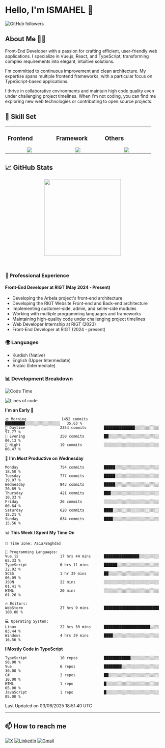 # Hello, I'm ISMAHEL 👋 
![GitHub followers](https://img.shields.io/github/followers/ismahelZero) 

## About Me 👨‍💻
Front-End Developer with a passion for crafting efficient, user-friendly web applications. I specialize in Vue.js, React, and TypeScript, transforming complex requirements into elegant, intuitive solutions.

I'm committed to continuous improvement and clean architecture. My expertise spans multiple frontend frameworks, with a particular focus on TypeScript-based applications.

I thrive in collaborative environments and maintain high code quality even under challenging project timelines. When I'm not coding, you can find me exploring new web technologies or contributing to open source projects.

## 💼 Skill Set

<table><tr><td valign="top" width="25%">

### Frontend  
<a href="https://github.com/ismahelZero">
<div align="center">  
       <img src="https://skillicons.dev/icons?i=html,css,bootstrap,tailwind,js,ts&perline=4" /> 
</div>
</a>
 </td><td valign="top" width="25%">
        
### Framework
<a href="https://github.com/ismahelZero">
<div align="center">
       <img src="https://skillicons.dev/icons?i=vuejs,nuxtjs,react&perline=4" /> 
</div>
</a>

</td><td valign="top" width="25%">
  
### Others
<a href="https://github.com/ismahelZero">
<div align="center">
       <img src="https://skillicons.dev/icons?i=git,github,npm,figma,vscode,webstorm,discord,vscodeqt&perline=4" /> 
</div>
</a>
</td>
</tr></table>


## 📈 GitHub Stats
<!-- Activity Graph -->
<p align="center">
  <a href="https://github.com/ismahelZero">
    <img height=250 src="https://github-readme-activity-graph.vercel.app/graph?username=ismahelZero&bg_color=282c34&color=FDFD96&line=FDFD96&point=FFFFFF&area_color=79FE96&border_radius=24.5&title_color=FDFD96&border_radius=20px"/>
  </a> 
</p>

<br>

### 💼 Professional Experience
#### Front-End Developer at RIGT (May 2024 - Present)
- Developing the Arbela project's front-end architecture
- Developing the RIGT Website Front-end and Back-end architecture
- Implementing customer-side, admin, and seller-side modules
- Working with multiple programming languages and frameworks
- Maintaining high-quality code under challenging project timelines
- Web Developer Internship at RIGT (2023)
- Front-End Developer at RIGT (2024 - present)

### 🌍 Languages
- Kurdish (Native)
- English (Upper Intermediate)
- Arabic (Intermediate)

### 📊 Development Breakdown
<!--START_SECTION:waka-->
![Code Time](http://img.shields.io/badge/Code%20Time-1%2C080%20hrs%207%20mins-blue)

![Lines of code](https://img.shields.io/badge/From%20Hello%20World%20I%27ve%20Written-5.1%20million%20lines%20of%20code-blue)

**I'm an Early 🐤** 

```text
🌞 Morning                1452 commits        █████████░░░░░░░░░░░░░░░░   35.63 % 
🌆 Daytime                2354 commits        ██████████████░░░░░░░░░░░   57.77 % 
🌃 Evening                250 commits         ██░░░░░░░░░░░░░░░░░░░░░░░   06.13 % 
🌙 Night                  19 commits          ░░░░░░░░░░░░░░░░░░░░░░░░░   00.47 % 
```
📅 **I'm Most Productive on Wednesday** 

```text
Monday                   754 commits         █████░░░░░░░░░░░░░░░░░░░░   18.50 % 
Tuesday                  777 commits         █████░░░░░░░░░░░░░░░░░░░░   19.07 % 
Wednesday                843 commits         █████░░░░░░░░░░░░░░░░░░░░   20.69 % 
Thursday                 421 commits         ███░░░░░░░░░░░░░░░░░░░░░░   10.33 % 
Friday                   26 commits          ░░░░░░░░░░░░░░░░░░░░░░░░░   00.64 % 
Saturday                 620 commits         ████░░░░░░░░░░░░░░░░░░░░░   15.21 % 
Sunday                   634 commits         ████░░░░░░░░░░░░░░░░░░░░░   15.56 % 
```


📊 **This Week I Spent My Time On** 

```text
🕑︎ Time Zone: Asia/Baghdad

💬 Programming Languages: 
Vue.js                   17 hrs 44 mins      ████████████████░░░░░░░░░   65.33 % 
TypeScript               6 hrs 11 mins       ██████░░░░░░░░░░░░░░░░░░░   22.82 % 
SCSS                     1 hr 39 mins        ██░░░░░░░░░░░░░░░░░░░░░░░   06.09 % 
JSON                     22 mins             ░░░░░░░░░░░░░░░░░░░░░░░░░   01.41 % 
HTML                     20 mins             ░░░░░░░░░░░░░░░░░░░░░░░░░   01.26 % 

🔥 Editors: 
WebStorm                 27 hrs 9 mins       █████████████████████████   100.00 % 

💻 Operating System: 
Linux                    22 hrs 39 mins      █████████████████████░░░░   83.44 % 
Windows                  4 hrs 29 mins       ████░░░░░░░░░░░░░░░░░░░░░   16.56 % 
```

**I Mostly Code in TypeScript** 

```text
TypeScript               10 repos            ████████████░░░░░░░░░░░░░   50.00 % 
Vue                      6 repos             ████████░░░░░░░░░░░░░░░░░   30.00 % 
C#                       2 repos             ██░░░░░░░░░░░░░░░░░░░░░░░   10.00 % 
HTML                     1 repo              █░░░░░░░░░░░░░░░░░░░░░░░░   05.00 % 
JavaScript               1 repo              █░░░░░░░░░░░░░░░░░░░░░░░░   05.00 % 
```




 Last Updated on 03/06/2025 18:51:40 UTC
<!--END_SECTION:waka-->

---
## 📫 How to reach me
[![X](https://img.shields.io/badge/X-informational?style=for-the-badge&logo=X&logoColor=white)](https://www.twitter.com/ismahel_zero/)
[![LinkedIn](https://img.shields.io/badge/LinkedIn-0077B5?style=for-the-badge&logo=linkedin&logoColor=white)](https://linkedin.com/in/ismahel-zero-1053b4228)
[![Gmail](https://img.shields.io/badge/Gmail-informational?style=for-the-badge&color=EA4335&logo=gmail&logoColor=white)](mailto:ismahel.zero94@gmail.com?subject=Hey!)

